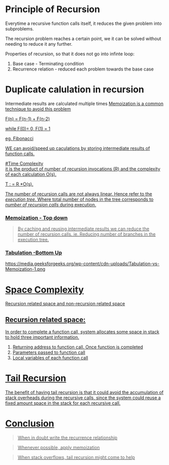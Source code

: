# Principle of Recursion

Everytime a recursive function calls itself, it reduces the given problem into subproblems.

The recursion problem reaches a certain point, we it can be solved without needing to reduce it any further.

Properties of recursion, so that it does not go into infinte loop:

1. Base case - Terminating condition
2. Recurrence relation - reduced each problem towards the base case


# Duplicate calulation in recursion
Intermediate results are calculated multiple times
<u>Memoization<u> is a common technique to avoid this problem

F(n) = F(n-1) + F(n-2)

while F(0)= 0, F(1) = 1

eg. Fibonacci

WE can avoid/speed up  caculations by storing intermediate results of function calls.

#Time Complexity    
it is the product of number of recursion invocations (R) and the complexity of each calculation O(s).

T : = R *O(s).

The number of recursion calls are not always linear. Hence refer to the *execution tree.*
Where total number of nodes in the tree corresponds to _number of recursion calls_ during execution.

### Memoization - Top down
> By caching and reusing intermediate results we can reduce the number of recursion calls.
ie. Reducing number of branches in the execution tree.


### Tabulation -Bottom Up

https://media.geeksforgeeks.org/wp-content/cdn-uploads/Tabulation-vs-Memoization-1.png

# Space Complexity
Recursion related space and non-recursion related space


## Recursion related space:
In order to complete a function call, system allocates some space in stack to hold three important information.

1. Returning address to function call. Once function is completed
2. Parameters passed to function call
3. Local variables of each function call

# Tail Recursion

The benefit of having tail recursion is that it could avoid the accumulation of stack overheads during the recursive calls, since the system could reuse a fixed amount space in the stack for each recursive call. 

# Conclusion

> When in doubt write the recurrence relationship

> Whenever possible, apply memoization

> When stack overflows, tail recursion might come to help

